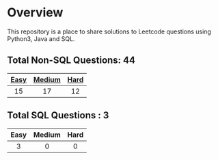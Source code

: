 # Overview

This repository is a place to share solutions to Leetcode questions using Python3, Java and SQL.


## Total Non-SQL Questions: 44

| [Easy](https://github.com/ezryn-zaharoff/leetcode-solutions/tree/master/01-easy) | [Medium](https://github.com/ezryn-zaharoff/leetcode-solutions/tree/master/02-medium) | [Hard](https://github.com/ezryn-zaharoff/leetcode-solutions/tree/master/03-hard) |
|:----:|:------:|:----:|
|  15  |   17   |  12  |


## Total SQL Questions : 3

| Easy | Medium | Hard |
|:----:|:------:|:----:|
|   3  |    0   |   0  |
